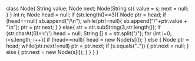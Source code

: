 class Node{
	String value;
	Node next;
	Node(String s){
		value = s;
		next = null;
	}
}
int n;
Node head = null;
if (str.length()==3){
	Node ptr = head;
	if (head==null) sb.append("/\n");
	while(ptr!=null){
		sb.append("/"+ptr.value + "\n");
		ptr = ptr.next;
	}
} else{
	str = str.subString(3,str.length());
	if (str.charAt(0)=='/') head = null;
	String [] s = str.split("/");
	for (int i=0; i<s.length; i++){
		if (head==null){
			head = new Node(s[i]);
		} else {
			Node ptr = head;
			while(ptr.next!=null)
				ptr = ptr.next;
			if (s.equals("..")) {
				ptr.next = null;
			} else {
				ptr.next = new Node(s[i]);
			}
		}
	}
}